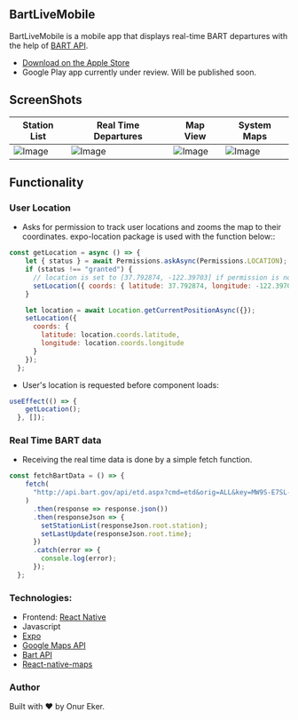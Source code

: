 ## BartLiveMobile

BartLiveMobile is a mobile app that displays real-time BART departures with the help of [BART API](http://api.bart.gov/docs/overview/index.aspx).

* [Download on the Apple Store](https://apps.apple.com/us/app/bartlivemobile/id1480753570)
* Google Play app currently under review. Will be published soon.

## ScreenShots

Station List | Real Time Departures | Map View | System Maps
------ | ------ | ------ | ------
![Image](https://i.imgur.com/uDjdHE9.png) | ![Image](https://i.imgur.com/YuT9EAY.png) | ![Image](https://i.imgur.com/TzzGPnC.png) | ![Image](https://i.imgur.com/2sekTXQ.png) |


## Functionality

### User Location

- Asks for permission to track user locations and zooms the map to their coordinates. expo-location package is used with the function below::

```javascript
const getLocation = async () => {
    let { status } = await Permissions.askAsync(Permissions.LOCATION);
    if (status !== "granted") {
      // location is set to [37.792874, -122.39703] if permission is not granted.
      setLocation({ coords: { latitude: 37.792874, longitude: -122.39703 } });
    }

    let location = await Location.getCurrentPositionAsync({});
    setLocation({
      coords: {
        latitude: location.coords.latitude,
        longitude: location.coords.longitude
      }
    });
  };
```

- User's location is requested before component loads:

```javascript
useEffect(() => {
    getLocation();
  }, []);
```

### Real Time BART data

- Receiving the real time data is done by a simple fetch function. 

```javascript
const fetchBartData = () => {
    fetch(
      "http://api.bart.gov/api/etd.aspx?cmd=etd&orig=ALL&key=MW9S-E7SL-26DU-VV8V&json=y"
    )
      .then(response => response.json())
      .then(responseJson => {
        setStationList(responseJson.root.station);
        setLastUpdate(responseJson.root.time);
      })
      .catch(error => {
        console.log(error);
      });
  };
  ```

### Technologies:

- Frontend: [React Native](https://facebook.github.io/react-native/)
- Javascript
- [Expo](https://expo.io/)
- [Google Maps API](https://developers.google.com/maps/documentation/)
- [Bart API](https://api.bart.gov/docs/overview/index.aspx)
- [React-native-maps](https://github.com/react-native-community/react-native-maps)

### Author

Built with :heart: by Onur Eker.
